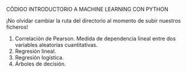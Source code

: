 CÓDIGO INTRODUCTORIO A MACHINE LEARNING CON PYTHON

¡No olvidar cambiar la ruta del directorio al momento de subir nuestros ficheros!

1. Correlación de Pearson. Medida de dependencia lineal entre dos variables aleatorias cuantitativas.
2. Regresión lineal.
3. Regresión logística.
4. Árboles de decisión.
